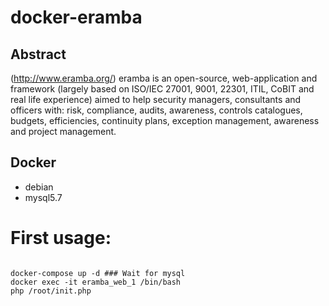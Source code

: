 # docker-eramba


## Abstract
(http://www.eramba.org/)
eramba is an open-source, web-application and framework (largely based on ISO/IEC 27001, 9001, 22301, ITIL, CoBIT and real life experience) aimed to help security managers, consultants and officers with: risk, compliance, audits, awareness, controls catalogues, budgets, efficiencies, continuity plans, exception management, awareness and project management.

## Docker
- debian 
- mysql5.7


# First usage:
```

docker-compose up -d ### Wait for mysql
docker exec -it eramba_web_1 /bin/bash
php /root/init.php
```

